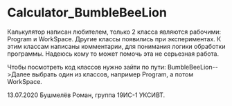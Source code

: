 # Calculator_BumbleBeeLion

Калькулятор написан любителем, только 2 класса являются рабочими: Program и WorkSpace. Другие классы появились при экспериментах.
К этим классам написаны комментарии, для понимания логики обработки программы. Надеюсь кому то может помочь эта не серьезная работа.

Чтобы посмотреть код классов нужно зайти по пути: BumbleBeeLion-->Далее выбрать один из классов, например Program, а потом WorkSpace.

13.07.2020 Бушмелёв Роман, группа 19ИС-1 УКСИВТ.
